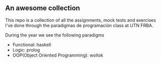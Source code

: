## An awesome collection

This repo is a collection of all the assignments, mock tests and exercises I've done through the paradigmas de programación class at UTN FRBA.

During the year we see the following paradigms

-   Functional: haskell
-   Logic: prolog
-   OOP(Object Oriented Programming): wollok
